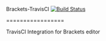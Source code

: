 Brackets-TravisCI [![Build Status](https://travis-ci.org/AgileAce/Brackets-TravisCI.png)](https://travis-ci.org/AgileAce/Brackets-TravisCI)

=================

TravisCI Integration for Brackets editor

